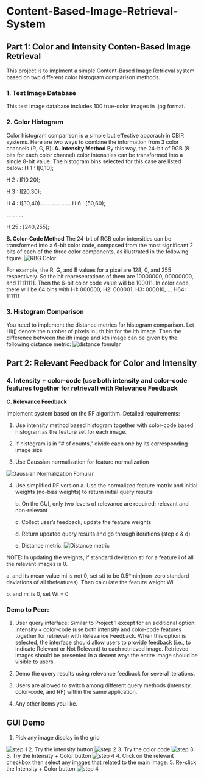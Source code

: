 # Content-Based-Image-Retrieval-System
## Part 1: Color and Intensity Conten-Based Image Retrieval
This project is to implment a simple Content-Based Image Retrieval system based on two different color histogram comparison methods.
### 1. Test Image Database
This test image database includes 100 true-color images in .jpg format.
### 2. Color Histogram
Color histogram comparison is a simple but effective apporach in CBIR systems.
Here are two ways to combine the information from 3 color channels (R, G, B):
**A. Intensity Method**
By this way, the 24-bit of RGB (8 bits for each color channel) color intensities can be transformed into a single 8-bit value. The histogram bins selected for this case are listed below:
H 1 : I[0,10]; 

H 2 : I[10,20); 

H 3 : I[20,30);

H 4 : I[30,40)...... ...... ...... H 6 : [50,60);

... ... ...

H 25 : [240,255];

**B. Color-Code Method**
The 24-bit of RGB color intensities can be transformed into a 6-bit color code,
composed from the most significant 2 bits of each of the three color
components, as illustrated in the following figure.
<img alt="RBG Color" src="https://github.com/chloeNgo99/Content-Based-Image-Retrieval-System/blob/main/Demo%20Pics/6.png">

For example, the R, G, and B values for a pixel are 128, 0, and 255 respectively. So the bit representations of them are 10000000, 00000000, and 11111111. Then the 6-bit color code value will be 100011.
In color code, there will be 64 bins with H1: 000000, H2: 000001, H3: 000010, ... H64: 111111

### 3. Histogram Comparison
You need to implement the distance metrics for histogram comparison. Let Hi(j) denote the number of pixels in j th bin for the ith image. Then the difference between the ith image and kth image can be given by the following distance metric:
<img alt="distance fomular" src="https://github.com/chloeNgo99/Content-Based-Image-Retrieval-System/blob/main/Demo%20Pics/7.png">

## Part 2: Relevant Feedback for Color and Intensity

### 4. Intensity + color-code (use both intensity and color-code features together for retrieval) with Relevance Feedback
**C. Relevance Feedback**

Implement system based on the RF algorithm.
Detailed requirements:

1. Use intensity method based histogram together with color-code based histogram as the feature set for each image.

2. If histogram is in “# of counts,” divide each one by its corresponding image size

3. Use Gaussian normalization for feature normalization
<img alt="Gaussian Normalization Fomular" src="https://github.com/chloeNgo99/Content-Based-Image-Retrieval-System/blob/main/Demo%20Pics/8.png">

4. Use simplified RF version
    a. Use the normalized feature matrix and initial weights (no-bias weights) to return initial query results

    b. On the GUI, only two levels of relevance are required: relevant and non-relevant

    c. Collect user’s feedback, update the feature weights

    d. Return updated query results and go through iterations (step c & d)

    e. Distance metric:
      <img alt="Distance metric" src="https://github.com/chloeNgo99/Content-Based-Image-Retrieval-System/blob/main/Demo%20Pics/9.png">

NOTE: In updating the weights, if standard deviation sti for a feature i of all the relevant images is 0.

  a. and its mean value mi is not 0, set sti to be 0.5*min(non-zero standard deviations of all thefeatures). Then calculate the feature weight Wi
  
  b. and mi is 0, set Wi = 0

### Demo to Peer:
1. User query interface: Similar to Project 1 except for an additional option: Intensity + color-code (use both intensity and color-code features together for retrieval) with Relevance Feedback. When this option is selected, the interface should allow users to provide feedback (i.e., to indicate Relevant or Not Relevant) to each retrieved image. Retrieved images should be presented in a decent way: the entire image should be visible to users.

2. Demo the query results using relevance feedback for several iterations.

3. Users are allowed to switch among different query methods (intensity, color-code, and RF) within the same application.

4. Any other items you like.

## GUI Demo
1. Pick any image display in the grid
<img alt="step 1" src="https://github.com/chloeNgo99/Content-Based-Image-Retrieval-System/blob/main/Demo%20Pics/1.png">
2. Try the intensity button
<img alt="step 2" src="https://github.com/chloeNgo99/Content-Based-Image-Retrieval-System/blob/main/Demo%20Pics/2.png">
3. Try the color code
<img alt="step 3" src="https://github.com/chloeNgo99/Content-Based-Image-Retrieval-System/blob/main/Demo%20Pics/3.png">
3. Try the Intensity + Color button
<img alt="step 4" src="https://github.com/chloeNgo99/Content-Based-Image-Retrieval-System/blob/main/Demo%20Pics/4.png">
4. Click on the relevant checkbox then select any images that related to the main image.
5. Re-click the Intensity + Color button
<img alt="step 4" src="https://github.com/chloeNgo99/Content-Based-Image-Retrieval-System/blob/main/Demo%20Pics/5.png">
